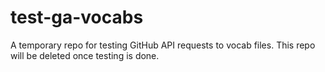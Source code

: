 # test-ga-vocabs
A temporary repo for testing GitHub API requests to vocab files. This repo will be deleted once testing is done.

